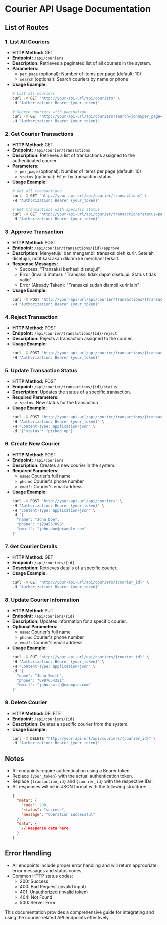 # Courier API Usage Documentation

## List of Routes

### 1. List All Couriers
- **HTTP Method:** GET
- **Endpoint:** `/api/couriers`
- **Description:** Retrieves a paginated list of all couriers in the system.
- **Parameters:**
  - `per_page` (optional): Number of items per page (default: 10)
  - `search` (optional): Search couriers by name or phone
- **Usage Example:**
  ```bash
  # List all couriers
  curl -X GET "http://your-api-url/api/couriers" \
  -H "Authorization: Bearer {your_token}"

  # Search couriers with pagination
  curl -X GET "http://your-api-url/api/couriers?search=john&per_page=20" \
  -H "Authorization: Bearer {your_token}"
  ```

### 2. Get Courier Transactions
- **HTTP Method:** GET
- **Endpoint:** `/api/courier/transactions`
- **Description:** Retrieves a list of transactions assigned to the authenticated courier.
- **Parameters:**
  - `per_page` (optional): Number of items per page (default: 10)
  - `status` (optional): Filter by transaction status
- **Usage Example:**
  ```bash
  # Get all transactions
  curl -X GET "http://your-api-url/api/courier/transactions" \
  -H "Authorization: Bearer {your_token}"

  # Get transactions with specific status
  curl -X GET "http://your-api-url/api/courier/transactions?status=pending" \
  -H "Authorization: Bearer {your_token}"
  ```

### 3. Approve Transaction
- **HTTP Method:** POST
- **Endpoint:** `/api/courier/transactions/{id}/approve`
- **Description:** Menyetujui dan mengambil transaksi oleh kurir. Setelah disetujui, notifikasi akan dikirim ke merchant terkait.
- **Response Messages:**
  - Success: "Transaksi berhasil disetujui"
  - Error (Invalid Status): "Transaksi tidak dapat disetujui: Status tidak valid"
  - Error (Already Taken): "Transaksi sudah diambil kurir lain"
- **Usage Example:**
  ```bash
  curl -X POST "http://your-api-url/api/courier/transactions/{transaction_id}/approve" \
  -H "Authorization: Bearer {your_token}"
  ```

### 4. Reject Transaction
- **HTTP Method:** POST
- **Endpoint:** `/api/courier/transactions/{id}/reject`
- **Description:** Rejects a transaction assigned to the courier.
- **Usage Example:**
  ```bash
  curl -X POST "http://your-api-url/api/courier/transactions/{transaction_id}/reject" \
  -H "Authorization: Bearer {your_token}"
  ```

### 5. Update Transaction Status
- **HTTP Method:** POST
- **Endpoint:** `/api/courier/transactions/{id}/status`
- **Description:** Updates the status of a specific transaction.
- **Required Parameters:**
  - `status`: New status for the transaction
- **Usage Example:**
  ```bash
  curl -X POST "http://your-api-url/api/courier/transactions/{transaction_id}/status" \
  -H "Authorization: Bearer {your_token}" \
  -H "Content-Type: application/json" \
  -d '{"status": "picked_up"}'
  ```

### 6. Create New Courier
- **HTTP Method:** POST
- **Endpoint:** `/api/couriers`
- **Description:** Creates a new courier in the system.
- **Required Parameters:**
  - `name`: Courier's full name
  - `phone`: Courier's phone number
  - `email`: Courier's email address
- **Usage Example:**
  ```bash
  curl -X POST "http://your-api-url/api/couriers" \
  -H "Authorization: Bearer {your_token}" \
  -H "Content-Type: application/json" \
  -d '{
    "name": "John Doe",
    "phone": "1234567890",
    "email": "john.doe@example.com"
  }'
  ```

### 7. Get Courier Details
- **HTTP Method:** GET
- **Endpoint:** `/api/couriers/{id}`
- **Description:** Retrieves details of a specific courier.
- **Usage Example:**
  ```bash
  curl -X GET "http://your-api-url/api/couriers/{courier_id}" \
  -H "Authorization: Bearer {your_token}"
  ```

### 8. Update Courier Information
- **HTTP Method:** PUT
- **Endpoint:** `/api/couriers/{id}`
- **Description:** Updates information for a specific courier.
- **Optional Parameters:**
  - `name`: Courier's full name
  - `phone`: Courier's phone number
  - `email`: Courier's email address
- **Usage Example:**
  ```bash
  curl -X PUT "http://your-api-url/api/couriers/{courier_id}" \
  -H "Authorization: Bearer {your_token}" \
  -H "Content-Type: application/json" \
  -d '{
    "name": "John Smith",
    "phone": "0987654321",
    "email": "john.smith@example.com"
  }'
  ```

### 9. Delete Courier
- **HTTP Method:** DELETE
- **Endpoint:** `/api/couriers/{id}`
- **Description:** Deletes a specific courier from the system.
- **Usage Example:**
  ```bash
  curl -X DELETE "http://your-api-url/api/couriers/{courier_id}" \
  -H "Authorization: Bearer {your_token}"
  ```

## Notes
- All endpoints require authentication using a Bearer token.
- Replace `{your_token}` with the actual authentication token.
- Replace `{transaction_id}` and `{courier_id}` with the respective IDs.
- All responses will be in JSON format with the following structure:
  ```json
  {
    "meta": {
      "code": 200,
      "status": "success",
      "message": "Operation successful"
    },
    "data": {
      // Response data here
    }
  }
  ```

## Error Handling
- All endpoints include proper error handling and will return appropriate error messages and status codes.
- Common HTTP status codes:
  - 200: Success
  - 400: Bad Request (invalid input)
  - 401: Unauthorized (invalid token)
  - 404: Not Found
  - 500: Server Error

This documentation provides a comprehensive guide for integrating and using the courier-related API endpoints effectively.
